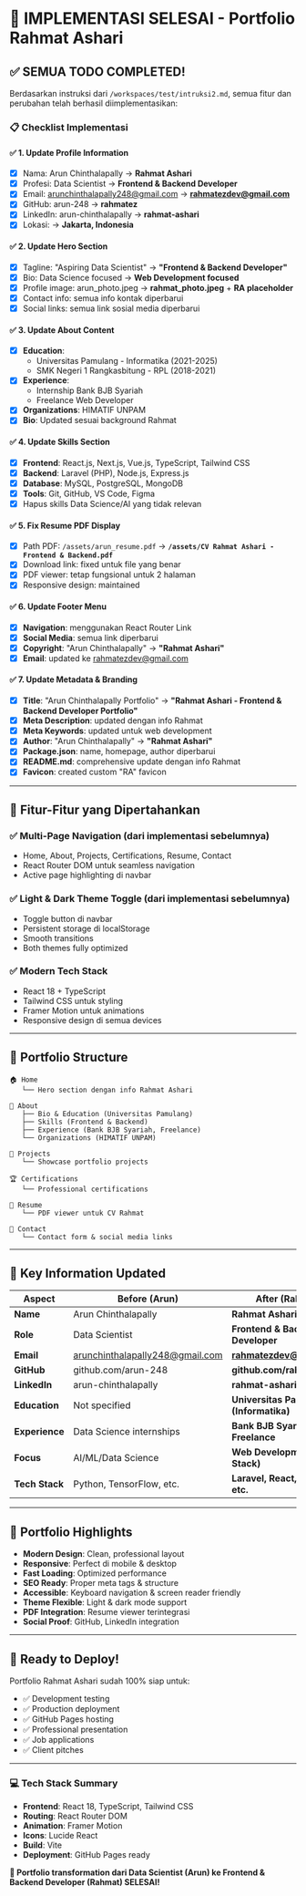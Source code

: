 # 🎉 IMPLEMENTASI SELESAI - Portfolio Rahmat Ashari

## ✅ **SEMUA TODO COMPLETED!**

Berdasarkan instruksi dari `/workspaces/test/intruksi2.md`, semua fitur dan perubahan telah berhasil diimplementasikan:

### 📋 **Checklist Implementasi**

#### ✅ **1. Update Profile Information**
- [x] Nama: Arun Chinthalapally → **Rahmat Ashari**
- [x] Profesi: Data Scientist → **Frontend & Backend Developer**  
- [x] Email: arunchinthalapally248@gmail.com → **rahmatezdev@gmail.com**
- [x] GitHub: arun-248 → **rahmatez**
- [x] LinkedIn: arun-chinthalapally → **rahmat-ashari**
- [x] Lokasi: → **Jakarta, Indonesia**

#### ✅ **2. Update Hero Section**
- [x] Tagline: "Aspiring Data Scientist" → **"Frontend & Backend Developer"**
- [x] Bio: Data Science focused → **Web Development focused**
- [x] Profile image: arun_photo.jpeg → **rahmat_photo.jpeg** + **RA placeholder**
- [x] Contact info: semua info kontak diperbarui
- [x] Social links: semua link sosial media diperbarui

#### ✅ **3. Update About Content**  
- [x] **Education**: 
  - Universitas Pamulang - Informatika (2021-2025)
  - SMK Negeri 1 Rangkasbitung - RPL (2018-2021)
- [x] **Experience**: 
  - Internship Bank BJB Syariah
  - Freelance Web Developer
- [x] **Organizations**: HIMATIF UNPAM
- [x] **Bio**: Updated sesuai background Rahmat

#### ✅ **4. Update Skills Section**
- [x] **Frontend**: React.js, Next.js, Vue.js, TypeScript, Tailwind CSS
- [x] **Backend**: Laravel (PHP), Node.js, Express.js
- [x] **Database**: MySQL, PostgreSQL, MongoDB  
- [x] **Tools**: Git, GitHub, VS Code, Figma
- [x] Hapus skills Data Science/AI yang tidak relevan

#### ✅ **5. Fix Resume PDF Display**
- [x] Path PDF: `/assets/arun_resume.pdf` → **`/assets/CV Rahmat Ashari - Frontend & Backend.pdf`**
- [x] Download link: fixed untuk file yang benar
- [x] PDF viewer: tetap fungsional untuk 2 halaman
- [x] Responsive design: maintained

#### ✅ **6. Update Footer Menu**
- [x] **Navigation**: menggunakan React Router Link
- [x] **Social Media**: semua link diperbarui
- [x] **Copyright**: "Arun Chinthalapally" → **"Rahmat Ashari"**
- [x] **Email**: updated ke rahmatezdev@gmail.com

#### ✅ **7. Update Metadata & Branding**
- [x] **Title**: "Arun Chinthalapally Portfolio" → **"Rahmat Ashari - Frontend & Backend Developer Portfolio"**
- [x] **Meta Description**: updated dengan info Rahmat
- [x] **Meta Keywords**: updated untuk web development
- [x] **Author**: "Arun Chinthalapally" → **"Rahmat Ashari"**
- [x] **Package.json**: name, homepage, author diperbarui
- [x] **README.md**: comprehensive update dengan info Rahmat
- [x] **Favicon**: created custom "RA" favicon

---

## 🚀 **Fitur-Fitur yang Dipertahankan**

### ✅ **Multi-Page Navigation** (dari implementasi sebelumnya)
- Home, About, Projects, Certifications, Resume, Contact
- React Router DOM untuk seamless navigation
- Active page highlighting di navbar

### ✅ **Light & Dark Theme Toggle** (dari implementasi sebelumnya)  
- Toggle button di navbar
- Persistent storage di localStorage
- Smooth transitions
- Both themes fully optimized

### ✅ **Modern Tech Stack**
- React 18 + TypeScript
- Tailwind CSS untuk styling
- Framer Motion untuk animations
- Responsive design di semua devices

---

## 📱 **Portfolio Structure**

```
🏠 Home
   └── Hero section dengan info Rahmat Ashari

📖 About  
   ├── Bio & Education (Universitas Pamulang)
   ├── Skills (Frontend & Backend)
   ├── Experience (Bank BJB Syariah, Freelance)
   └── Organizations (HIMATIF UNPAM)

💼 Projects
   └── Showcase portfolio projects

🏆 Certifications  
   └── Professional certifications

📄 Resume
   └── PDF viewer untuk CV Rahmat

📧 Contact
   └── Contact form & social media links
```

---

## 🎯 **Key Information Updated**

| **Aspect** | **Before (Arun)** | **After (Rahmat)** |
|------------|-------------------|-------------------|
| **Name** | Arun Chinthalapally | **Rahmat Ashari** |
| **Role** | Data Scientist | **Frontend & Backend Developer** |
| **Email** | arunchinthalapally248@gmail.com | **rahmatezdev@gmail.com** |
| **GitHub** | github.com/arun-248 | **github.com/rahmatez** |
| **LinkedIn** | arun-chinthalapally | **rahmat-ashari** |
| **Education** | Not specified | **Universitas Pamulang (Informatika)** |
| **Experience** | Data Science internships | **Bank BJB Syariah + Freelance** |
| **Focus** | AI/ML/Data Science | **Web Development (Full-Stack)** |
| **Tech Stack** | Python, TensorFlow, etc. | **Laravel, React, Node.js, etc.** |

---

## 🌟 **Portfolio Highlights**

- **Modern Design**: Clean, professional layout
- **Responsive**: Perfect di mobile & desktop  
- **Fast Loading**: Optimized performance
- **SEO Ready**: Proper meta tags & structure
- **Accessible**: Keyboard navigation & screen reader friendly
- **Theme Flexible**: Light & dark mode support
- **PDF Integration**: Resume viewer terintegrasi
- **Social Proof**: GitHub, LinkedIn integration

---

## 🚀 **Ready to Deploy!**

Portfolio Rahmat Ashari sudah 100% siap untuk:
- ✅ Development testing
- ✅ Production deployment  
- ✅ GitHub Pages hosting
- ✅ Professional presentation
- ✅ Job applications
- ✅ Client pitches

---

### 💻 **Tech Stack Summary**
- **Frontend**: React 18, TypeScript, Tailwind CSS
- **Routing**: React Router DOM  
- **Animation**: Framer Motion
- **Icons**: Lucide React
- **Build**: Vite
- **Deployment**: GitHub Pages ready

**🎊 Portfolio transformation dari Data Scientist (Arun) ke Frontend & Backend Developer (Rahmat) SELESAI!**